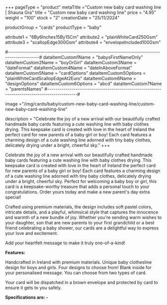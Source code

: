 +++
pageType = "product"
metaTitle ="Custom new baby card washing line | Shauna Gra"
title = "Custom new baby card washing line"
price = "4.95"
weight = "100"
stock = "2"
creationDate = "25/11/2024"

productGroup = "cards"
productType = "baby"

attribute1 = "6By6Inches15By15Cm" 
attribute2 = "plainWhiteCard250Gsm" 
attribute3 = "scallopEdge300Gsm" 
attribute4 = "envelopeIncluded100Gsm" 

#---------------------------------------------------------------------------------------------#
dataItemCustom1Name = "babysFirstNameOnly"
dataItemCustom2Name = "boyOrGirl"
dataItemCustom3Name = "dateFormat"
dataItemCustom4Name = "dateInAboveFormat"
dataItemCustom5Name = "cardOptions"
dataItemCustom5Options = "plainWhiteCardScallopEdgeAt2Euro"
dataItemCustom6Name = "designOptions"
dataItemCustom6Options = "abcd"
dataItemCustom7Name = "parentsNames"
#---------------------------------------------------------------------------------------------#
 
image ="/img/cards/baby/custom-new-baby-card-washing-line/custom-new-baby-card-washing-line"
 
description = "Celebrate the joy of a new arrival with our beautifully crafted handmade baby cards featuring a cute washing line with baby clothes drying. This keepsake card is created with love in the heart of Ireland the perfect card for new parents of a baby girl or boy! Each card features a charming design of a cute washing line adorned with tiny baby clothes, delicately drying under a bright, cheerful sky."
+++

Celebrate the joy of a new arrival with our beautifully crafted handmade baby cards featuring a cute washing line with baby clothes drying. This keepsake card is created with love in the heart of Ireland the perfect card for new parents of a baby girl or boy! Each card features a charming design of a cute washing line adorned with tiny baby clothes, delicately drying under a bright, cheerful sky. Perfect for welcoming a baby boy or girl, this card is a keepsake-worthy treasure that adds a personal touch to your congratulations. Order yours today and make a new parent's day extra special!

Crafted using premium materials, the design includes soft pastel colors, intricate details, and a playful, whimsical style that captures the innocence and warmth of a new bundle of joy. Whether you're sending warm wishes to your daughter, son that are new parents to your first grandchild or a best friend celebrating a baby shower, our cards are a delightful way to express your love and excitement.

Add your heartfelt message to make it truly one-of-a-kind!

**Features:**

Handcrafted in Ireland with premium materials.
Unique baby clothesline design for boys and girls. Four designs to choose from!
Blank inside for your personalised message.
You can choose from two types of card.

Your card will be dispatched in a brown envelope and protected by card to ensure it gets to you safely.

**Specifications are: -**
